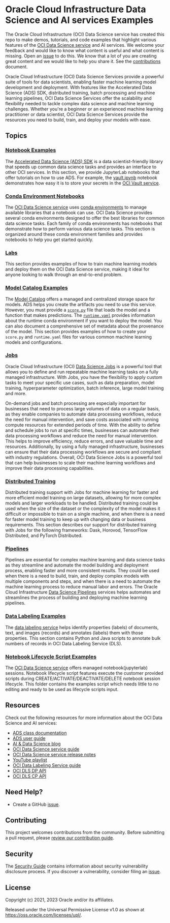 # Oracle Cloud Infrastructure Data Science and AI services Examples

The Oracle Cloud Infrastructure (OCI) Data Science service has created this repo to make demos, tutorials, and code examples that highlight various features of the [OCI Data Science service](https://www.oracle.com/data-science/cloud-infrastructure-data-science.html) and AI services. We welcome your feedback and would like to know what content is useful and what content is missing. Open an [issue](https://github.com/oracle/oci-data-science-ai-samples/issues) to do this. We know that a lot of you are creating great content and we would like to help you share it. See the [contributions](CONTRIBUTING.md) document.

Oracle Cloud Infrastructure (OCI) Data Science Services provide a powerful suite of tools for data scientists, enabling faster machine learning model development and deployment. With features like the Accelerated Data Science (ADS) SDK, distributed training, batch processing and machine learning pipelines, OCI Data Science Services offer the scalability and flexibility needed to tackle complex data science and machine learning challenges. Whether you're a beginner or an experienced machine learning practitioner or data scientist, OCI Data Science Services provide the resources you need to build, train, and deploy your models with ease.

## Topics

### [Notebook Examples](./notebook_examples/)

The [Accelerated Data Science (ADS) SDK](https://docs.oracle.com/en-us/iaas/tools/ads-sdk/latest/index.html) is a data scientist-friendly library that speeds up common data science tasks and provides an interface to other OCI services. In this section, we provide JupyterLab notebooks that offer tutorials on how to use ADS. For example, the [vault.ipynb](./ads_notebooks/vault.ipynb) notebook demonstrates how easy it is to store your secrets in the [OCI Vault service](https://docs.oracle.com/en-us/iaas/Content/KeyManagement/Concepts/keyoverview.htm).

### [Conda Environment Notebooks](./conda_environment_notebooks/)

The [OCI Data Science service](https://www.oracle.com/data-science/cloud-infrastructure-data-science.html) uses [conda environments](https://docs.conda.io/projects/conda/en/latest/index.html) to manage available libraries that a notebook can use. OCI Data Science provides several conda environments designed to offer the best libraries for common data science tasks. Each family of conda environments has notebooks that demonstrate how to perform various data science tasks. This section is organized around these conda environment families and provides notebooks to help you get started quickly.

### [Labs](./labs/)

This section provides examples of how to train machine learning models and deploy them on the OCI Data Science service, making it ideal for anyone looking to walk through an end-to-end problem.

### [Model Catalog Examples](model_catalog_examples/)

The [Model Catalog](https://docs.oracle.com/en-us/iaas/tools/ads-sdk/latest/user_guide/modelcatalog/modelcatalog.html) offers a managed and centralized storage space for models. ADS helps you create the artifacts you need to use this service. However, you must provide a [`score.py`](https://docs.oracle.com/en-us/iaas/data-science/using/model_score_py.htm) file that loads the model and a function that makes predictions. The [`runtime.yaml`](https://docs.oracle.com/en-us/iaas/data-science/using/model_runtime_yaml.htm) provides information about the runtime conda environment if you want to deploy the model. You can also document a comprehensive set of metadata about the provenance of the model. This section provides examples of how to create your `score.py` and `runtime.yaml` files for various common machine learning models and configurations.

### [Jobs](jobs/)

Oracle Cloud Infrastructure (OCI) [Data Science Jobs](https://docs.oracle.com/en-us/iaas/data-science/using/jobs-about.htm) is a powerful tool that allows you to define and run repeatable machine learning tasks on a fully managed infrastructure. With Jobs, you have the flexibility to apply custom tasks to meet your specific use cases, such as data preparation, model training, hyperparameter optimization, batch inference, large model training and more.

On-demand jobs and batch processing are especially important for businesses that need to process large volumes of data on a regular basis, as they enable companies to automate data processing workflows, reduce the need for manual intervention, and save costs associated with running compute resources for extended periods of time. With the ability to define and schedule jobs to run at specific times, businesses can automate their data processing workflows and reduce the need for manual intervention. This helps to improve efficiency, reduce errors, and save valuable time and resources. Additionally, by using a fully managed infrastructure, businesses can ensure that their data processing workflows are secure and compliant with industry regulations. Overall, OCI Data Science Jobs is a powerful tool that can help businesses to scale their machine learning workflows and improve their data processing capabilities.

### [Distributed Training](distributed_training/)

Distributed training support with Jobs for machine learning for faster and more efficient model training on large datasets, allowing for more complex models and larger workloads to be handled. Distributed training could be used when the size of the dataset or the complexity of the model makes it difficult or impossible to train on a single machine, and when there is a need for faster model training to keep up with changing data or business requirements. This section describes our support for distributed training with Jobs for the following frameworks: Dask, Horovod, TensorFlow Distributed, and PyTorch Distributed.

### [Pipelines](pipelines/)

Pipelines are essential for complex machine learning and data science tasks as they streamline and automate the model building and deployment process, enabling faster and more consistent results. They could be used when there is a need to build, train, and deploy complex models with multiple components and steps, and when there is a need to automate the machine learning process to reduce manual labor and errors. The Oracle Cloud Infrastructure [Data Science Pipelines](https://docs.oracle.com/en-us/iaas/data-science/using/pipelines-about.htm) services helps automates and streamlines the process of building and deploying machine learning pipelines.

### [Data Labeling Examples](data_labeling_examples/)

The [data labeling service](https://docs.oracle.com/en-us/iaas/data-labeling/data-labeling/using/home.htm) helps identify properties (labels) of documents, text, and images (records) and annotates (labels) them with those properties. This section contains Python and Java scripts to annotate bulk numbers of records in OCI Data Labeling Service (DLS).

### [Notebook Lifecycle Script Examples](notebook_lifecycle_scripts_examples/)

The [OCI Data Science service](https://www.oracle.com/data-science/cloud-infrastructure-data-science.html) offers managed notebook(jupyterlab) sessions. Notebook lifecycle script features execute the customer provided scripts during CREATE/ACTIVATE/DEACTIVATE/DELETE notebook session lifecycle. This folder contains the examples script which needs little to no editing and ready to be used as lifecycle scripts input.

## Resources

Check out the following resources for more information about the OCI Data Science and AI services:

* [ADS class documentation](https://accelerated-data-science.readthedocs.io/en/latest/modules.html)
* [ADS user guide](https://accelerated-data-science.readthedocs.io/en/latest/index.html)
* [AI & Data Science blog](https://blogs.oracle.com/ai-and-datascience/)
* [OCI Data Science service guide](https://docs.oracle.com/en-us/iaas/data-science/using/data-science.htm)
* [OCI Data Science service release notes](https://docs.cloud.oracle.com/en-us/iaas/releasenotes/services/data-science/)
* [YouTube playlist](https://www.youtube.com/playlist?list=PLKCk3OyNwIzv6CWMhvqSB_8MLJIZdO80L)
* [OCI Data Labeling Service guide](https://docs.oracle.com/en-us/iaas/data-labeling/data-labeling/using/home.htm)
* [OCI DLS DP API](https://docs.oracle.com/en-us/iaas/api/#/en/datalabeling-dp/20211001/)
* [OCI DLS CP API](https://docs.oracle.com/en-us/iaas/api/#/en/datalabeling/20211001/)

## Need Help?

* Create a GitHub [issue](https://github.com/oracle/oci-data-science-ai-samples/issues).

## Contributing

This project welcomes contributions from the community. Before submitting a pull request, please [review our contribution guide](./CONTRIBUTING.md).

## Security

The [Security Guide](./SECURITY.md) contains information about security vulnerability disclosure process. If you discover a vulnerability, consider filing an [issue](https://github.com/oracle/oci-data-science-ai-samples/issues).

## License

Copyright (c) 2021, 2023 Oracle and/or its affiliates.

Released under the Universal Permissive License v1.0 as shown at
<https://oss.oracle.com/licenses/upl/>.
